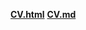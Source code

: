 [**CV.html**](https://shutnikpk.github.io/rsschool-cv/) 
[**CV.md**](https://shutnikpk.github.io/rsschool-cv/cv) 
